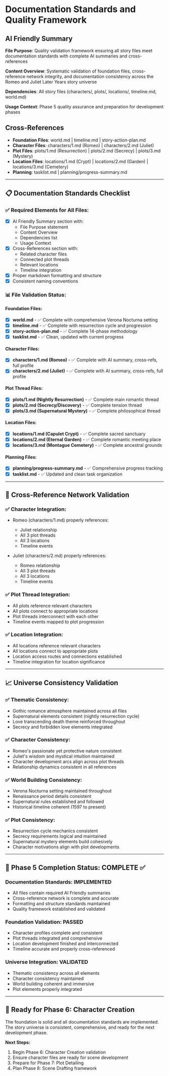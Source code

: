 # Documentation Standards and Quality Framework

## AI Friendly Summary
**File Purpose**: Quality validation framework ensuring all story files meet documentation standards with complete AI summaries and cross-references

**Content Overview**: Systematic validation of foundation files, cross-reference network integrity, and documentation consistency across the Romeo and Juliet Later Years story universe

**Dependencies**: All story files (characters/, plots/, locations/, timeline.md, world.md)

**Usage Context**: Phase 5 quality assurance and preparation for development phases

## Cross-References
- **Foundation Files**: world.md | timeline.md | story-action-plan.md
- **Character Files**: characters/1.md (Romeo) | characters/2.md (Juliet)
- **Plot Files**: plots/1.md (Resurrection) | plots/2.md (Secrecy) | plots/3.md (Mystery)
- **Location Files**: locations/1.md (Crypt) | locations/2.md (Garden) | locations/3.md (Cemetery)
- **Planning**: tasklist.md | planning/progress-summary.md

---

## 📋 Documentation Standards Checklist

### ✅ Required Elements for All Files:
- [x] AI Friendly Summary section with:
  - File Purpose statement
  - Content Overview
  - Dependencies list
  - Usage Context
- [x] Cross-References section with:
  - Related character files
  - Connected plot threads
  - Relevant locations
  - Timeline integration
- [x] Proper markdown formatting and structure
- [x] Consistent naming conventions

### 📊 File Validation Status:

#### Foundation Files:
- [x] **world.md** - ✅ Complete with comprehensive Verona Nocturna setting
- [x] **timeline.md** - ✅ Complete with resurrection cycle and progression
- [x] **story-action-plan.md** - ✅ Complete 14-phase methodology
- [x] **tasklist.md** - ✅ Clean, updated with current progress

#### Character Files:
- [x] **characters/1.md (Romeo)** - ✅ Complete with AI summary, cross-refs, full profile
- [x] **characters/2.md (Juliet)** - ✅ Complete with AI summary, cross-refs, full profile

#### Plot Thread Files:
- [x] **plots/1.md (Nightly Resurrection)** - ✅ Complete main romantic thread
- [x] **plots/2.md (Secrecy/Discovery)** - ✅ Complete tension thread  
- [x] **plots/3.md (Supernatural Mystery)** - ✅ Complete philosophical thread

#### Location Files:
- [x] **locations/1.md (Capulet Crypt)** - ✅ Complete sacred sanctuary
- [x] **locations/2.md (Eternal Garden)** - ✅ Complete romantic meeting place
- [x] **locations/3.md (Montague Cemetery)** - ✅ Complete ancestral grounds

#### Planning Files:
- [x] **planning/progress-summary.md** - ✅ Comprehensive progress tracking
- [x] **tasklist.md** - ✅ Updated and clean task organization

---

## 🔗 Cross-Reference Network Validation

### ✅ Character Integration:
- Romeo (characters/1.md) properly references:
  - Juliet relationship
  - All 3 plot threads
  - All 3 locations
  - Timeline events
  
- Juliet (characters/2.md) properly references:
  - Romeo relationship
  - All 3 plot threads
  - All 3 locations
  - Timeline events

### ✅ Plot Thread Integration:
- All plots reference relevant characters
- All plots connect to appropriate locations
- Plot threads interconnect with each other
- Timeline events mapped to plot progression

### ✅ Location Integration:
- All locations reference relevant characters
- All locations connect to appropriate plots
- Location access routes and connections established
- Timeline integration for location significance

---

## 📈 Universe Consistency Validation

### ✅ Thematic Consistency:
- Gothic romance atmosphere maintained across all files
- Supernatural elements consistent (nightly resurrection cycle)
- Love transcending death theme reinforced throughout
- Secrecy and forbidden love elements integrated

### ✅ Character Consistency:
- Romeo's passionate yet protective nature consistent
- Juliet's wisdom and mystical intuition maintained
- Character development arcs align across plot threads
- Relationship dynamics consistent in all references

### ✅ World Building Consistency:
- Verona Nocturna setting maintained throughout
- Renaissance period details consistent
- Supernatural rules established and followed
- Historical timeline coherent (1597 to present)

### ✅ Plot Consistency:
- Resurrection cycle mechanics consistent
- Secrecy requirements logical and maintained
- Supernatural mystery elements build cohesively
- Character motivations align with plot developments

---

## 🎯 Phase 5 Completion Status: **COMPLETE** ✅

### Documentation Standards: **IMPLEMENTED**
- All files contain required AI Friendly summaries
- Cross-reference network is complete and accurate
- Formatting and structure standards maintained
- Quality framework established and validated

### Foundation Validation: **PASSED**
- Character profiles complete and consistent
- Plot threads integrated and comprehensive
- Location development finished and interconnected
- Timeline accurate and properly cross-referenced

### Universe Integration: **VALIDATED**
- Thematic consistency across all elements
- Character consistency maintained
- World building coherent and immersive
- Plot elements properly integrated

---

## 🚀 Ready for Phase 6: Character Creation

The foundation is solid and all documentation standards are implemented. The story universe is consistent, comprehensive, and ready for the next development phase.

**Next Steps:**
1. Begin Phase 6: Character Creation validation
2. Ensure character files are ready for scene development
3. Prepare for Phase 7: Plot Detailing
4. Plan Phase 8: Scene Drafting framework
